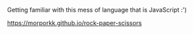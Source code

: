 Getting familiar with this mess of language that is JavaScript :')

https://morporkk.github.io/rock-paper-scissors
